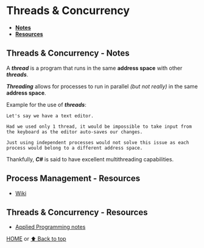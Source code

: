 # Threads & Concurrency

- [**Notes**](#threads--concurrency---notes)
- [**Resources**](#threads--concurrency---resources)

## Threads & Concurrency - Notes

A ***thread*** is a program that runs in the same **address space** with other ***threads***.

***Threading*** allows for processes to run in parallel *(but not really)* in the same **address space**.

Example for the use of ***threads***:

```text
Let's say we have a text editor.

Had we used only 1 thread, it would be impossible to take input from the keyboard as the editor auto-saves our changes.

Just using independent processes would not solve this issue as each process would belong to a different address space.
```

Thankfully, ***C#*** is said to have excellent multithreading capabilities.

## Process Management - Resources

- [Wiki](https://en.wikipedia.org/wiki/Process_management_(computing))

## Threads & Concurrency - Resources

- [Applied Programming notes](https://applied-programming.github.io/Operating-Systems-Notes/3-Threads-and-Concurrency/)

[HOME](https://github.com/Stratis-Dermanoutsos/Full-Stack-Notes#full-stack-notes) or [⬆ Back to top](#threads--concurrency)
